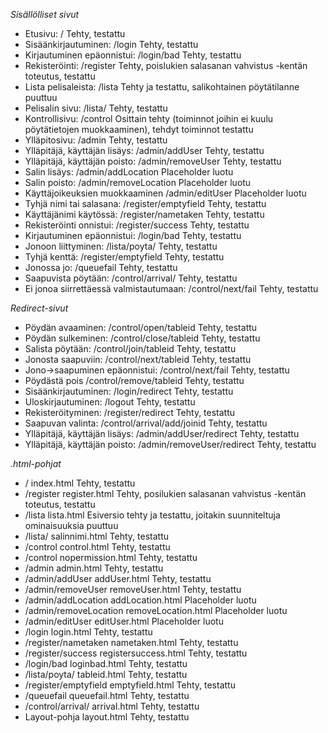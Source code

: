 *Sisällölliset sivut*

 - Etusivu:					/				Tehty, testattu  
 - Sisäänkirjautuminen:				/login				Tehty, testattu  
 - Kirjautuminen epäonnistui:			/login/bad			Tehty, testattu
 - Rekisteröinti:				/register			Tehty, poislukien salasanan vahvistus -kentän toteutus, testattu  
 - Lista pelisaleista:				/lista				Tehty ja testattu, salikohtainen pöytätilanne puuttuu
 - Pelisalin sivu:				/lista/<salinnimi>		Tehty, testattu
 - Kontrollisivu:				/control			Osittain tehty (toiminnot joihin ei kuulu pöytätietojen muokkaaminen), tehdyt toiminnot testattu 
 - Ylläpitosivu:				/admin				Tehty, testattu
 - Ylläpitäjä, käyttäjän lisäys:		/admin/addUser			Tehty, testattu
 - Ylläpitäjä, käyttäjän poisto:		/admin/removeUser		Tehty, testattu
 - Salin lisäys:				/admin/addLocation		Placeholder luotu
 - Salin poisto:				/admin/removeLocation		Placeholder luotu
 - Käyttäjoikeuksien muokkaaminen		/admin/editUser			Placeholder luotu
 - Tyhjä nimi tai salasana:			/register/emptyfield		Tehty, testattu
 - Käyttäjänimi käytössä:			/register/nametaken		Tehty, testattu  
 - Rekisteröinti onnistui:			/register/success		Tehty, testattu  
 - Kirjautuminen epäonnistui:			/login/bad			Tehty, testattu  
 - Jonoon liittyminen:				/lista/poyta/<tableid>		Tehty, testattu
 - Tyhjä kenttä:				/register/emptyfield		Tehty, testattu
 - Jonossa jo:					/queuefail			Tehty, testattu
 - Saapuvista pöytään:				/control/arrival/<tableid>	Tehty, testattu
 - Ei jonoa siirrettäessä valmistautumaan:	/control/next/fail		Tehty, testattu

*Redirect-sivut*  
  
 - Pöydän avaaminen:				/control/open/tableid		Tehty, testattu
 - Pöydän sulkeminen:				/control/close/tableid		Tehty, testattu  
 - Salista pöytään:				/control/join/tableid		Tehty, testattu
 - Jonosta saapuviin:				/control/next/tableid		Tehty, testattu
 - Jono->saapuminen epäonnistui:		/control/next/fail		Tehty, testattu
 - Pöydästä pois				/control/remove/tableid		Tehty, testattu
 - Sisäänkirjautuminen:				/login/redirect			Tehty, testattu  
 - Uloskirjautuminen:				/logout				Tehty, testattu  
 - Rekisteröityminen:				/register/redirect		Tehty, testattu
 - Saapuvan valinta:				/control/arrival/add/joinid	Tehty, testattu
 - Ylläpitäjä, käyttäjän lisäys:		/admin/addUser/redirect		Tehty, testattu
 - Ylläpitäjä, käyttäjän poisto:		/admin/removeUser/redirect	Tehty, testattu

*.html-pohjat*  
  
 - /						index.html                      Tehty, testattu  
 - /register					register.html                   Tehty, posilukien salasanan vahvistus -kentän toteutus, testattu  
 - /lista					lista.html                      Esiversio tehty ja testattu, joitakin suunniteltuja ominaisuuksia puuttuu  
 - /lista/<salinnimi>				salinnimi.html                  Tehty, testattu
 - /control					control.html                    Tehty, testattu
 - /control					nopermission.html		Tehty, testattu  
 - /admin					admin.html                      Tehty, testattu  
 - /admin/addUser				addUser.html                    Tehty, testattu
 - /admin/removeUser				removeUser.html			Tehty, testattu
 - /admin/addLocation				addLocation.html		Placeholder luotu
 - /admin/removeLocation			removeLocation.html		Placeholder luotu
 - /admin/editUser				editUser.html			Placeholder luotu
 - /login					login.html			Tehty, testattu  
 - /register/nametaken				nametaken.html			Tehty, testattu  
 - /register/success				registersuccess.html		Tehty, testattu 
 - /login/bad					loginbad.html			Tehty, testattu  
 - /lista/poyta/<tableid>			tableid.html			Tehty, testattu
 - /register/emptyfield				emptyfield.html			Tehty, testattu
 - /queuefail					queuefail.html			Tehty, testattu
 - /control/arrival/<tableid>			arrival.html			Tehty, testattu
 - Layout-pohja					layout.html			Tehty, testattu
